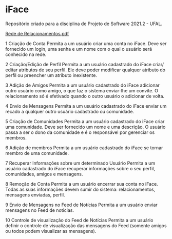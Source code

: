 # iFace

Repositório criado para a disciplina de Projeto de Software 2021.2 - UFAL.

[Rede de Relacionamentos.pdf](https://github.com/lilianfabricio/iFace/files/8383485/Rede.de.Relacionamentos.pdf)

1 Criação de Conta 
Permita a um usuário criar uma conta no iFace. Deve ser fornecido um login, uma senha e um nome com o qual o usuário será conhecido na rede. 

2 Criação/Edição de Perfil 
Permita a um usuário cadastrado do iFace criar/ editar atributos de seu perfil. Ele deve poder modificar qualquer atributo do perfil ou preencher um atributo inexistente. 

3 Adição de Amigos 
Permita a um usuário cadastrado do iFace adicionar outro usuário como amigo, o que faz o sistema enviar-lhe um convite. O relacionamento só é efetivado quando o outro usuário o adicionar de volta. 

4 Envio de Mensagens 
Permita a um usuário cadastrado do iFace enviar um recado a qualquer outro usuário cadastrado ou comunidade. 

5 Criação de Comunidades 
Permita a um usuário cadastrado do iFace criar uma comunidade. Deve ser fornecido um nome e uma descrição. O usuário passa a ser o dono da comunidade e é o responsável por gerenciar os membros. 

6 Adição de membros Permita a um usuário cadastrado do iFace se tornar membro de uma comunidade. 

7 Recuperar Informações sobre um determinado Usuário 
Permita a um usuário cadastrado do iFace recuperar informações sobre o seu perfil, comunidades, amigos e mensagens. 

8 Remoção de Conta 
Permita a um usuário encerrar sua conta no iFace. Todas as suas informações devem sumir do sistema: relacionamentos, mensagens enviadas, perfil. 

9 Envio de Mensagens no Feed de Notícias 
Permita a um usuário enviar mensagens no Feed de notícias.
 
10 Controle de visualização do Feed de Notícias 
Permita a um usuário definir o controle de visualização das mensagens do Feed (somente amigos ou todos podem visualizar as mensagens).


